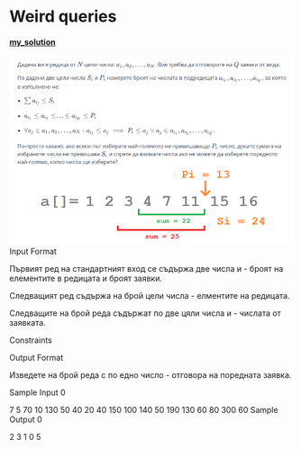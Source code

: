 # Weird queries

#### [my_solution](solutions/WeirdQueries.cpp)


![img.png](img.png)
Input Format

Първият ред на стандартният вход се съдържа две числа  и  - броят на елементите в редицата и броят заявки.

Следващият ред съдържа  на брой цели числа  - елментите на редицата.

Следващите  на брой реда съдържат по две цяли числа  и  - числата от заявката.

Constraints




Output Format

Изведете  на брой реда с по едно число - отговора на поредната заявка.

Sample Input 0

7 5
70 10 130 50 40 20 40
150 100
140 50
190 130
60 80
300 60
Sample Output 0

2
3
1
0
5
